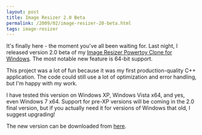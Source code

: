 ```yaml
---
layout: post
title: Image Resizer 2.0 Beta
permalink: /2009/02/image-resizer-20-beta.html
tags: image-resizer
---
```


It's finally here - the moment you've all been waiting for. Last night, I released version 2.0 beta of my [Image Resizer
Powertoy Clone for Windows][1]. The most notable new feature is 64-bit support.

This project was a lot of fun because it was my first production-quality C++ application. The code could still use a lot
of optimization and error handling, but I'm happy with my work.

I have tested this version on Windows XP, Windows Vista x64, and yes, even Windows 7 x64. Support for pre-XP versions
will be coming in the 2.0 final version, but if you actually need it for versions of Windows that old, I suggest
upgrading!

The new version can be downloaded from [here][2].


  [1]: http://www.codeplex.com/PhotoToysClone
  [2]: http://www.codeplex.com/PhotoToysClone/Release/ProjectReleases.aspx?ReleaseId=21593
